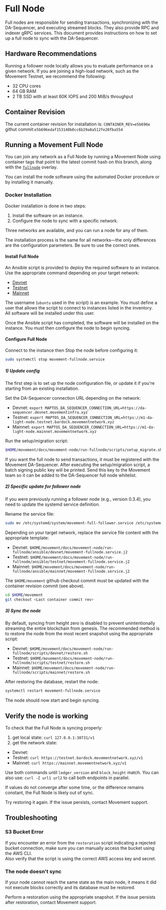 # Full Node

Full nodes are responsible for sending transactions, synchronizing with the DA-Sequencer, and executing streamed blocks. They also provide RPC and indexer gRPC services. This document provides instructions on how to set up a full node to sync with the DA-Sequencer.

## Hardware Recommendations

Running a follower node locally allows you to evaluate performance on a given network. If you are joining a high-load network, such as the Movement Testnet, we recommend the following:

- 32 CPU cores  
- 64 GB RAM  
- 2 TB SSD with at least 60K IOPS and 200 MiB/s throughput  

## Container Revision

The current container revision for installation is: `CONTAINER_REV=e5b696e` githut commit:`e5b696edaf153148b0cc6b29a8a512fe20fba554`

## Running a Movement Full Node

You can join any network as a Full Node by running a Movement Node using container tags that point to the latest commit hash on this branch, along with the [`fullnode`](../../../../../docker/compose/movement-full-node/docker-compose.fullnode.yml) overlay.

You can install the node software using the automated Docker procedure or by installing it manually.

### Docker Installation

Docker installation is done in two steps:

1. Install the software on an instance.  
2. Configure the node to sync with a specific network.

Three networks are available, and you can run a node for any of them.

The installation process is the same for all networks—the only differences are the configuration parameters. Be sure to use the correct ones.

#### Install Full Node

An Ansible script is provided to deploy the required software to an instance. Use the appropriate command depending on your target network:

- [Devnet](ansible/devnet/README.md)  
- [Testnet](ansible/testnet/README.md)  
- [Mainnet](ansible/mainnet/README.md)

The username (`ubuntu` used in the script) is an example. You must define a user that allows the script to connect to instances listed in the inventory.  
All software will be installed under this user.

Once the Ansible script has completed, the software will be installed on the instance. You must then configure the node to begin syncing.

#### Configure Full Node

Connect to the instance then Stop the node before configuring it:

```bash
sudo systemctl stop movement-fullnode.service
```

##### 1) Update config

The first step is to set up the node configuration file, or update it if you're starting from an existing installation.

Set the DA-Sequencer connection URL depending on the network:

 * Devnet: `export MAPTOS_DA_SEQUENCER_CONNECTION_URL=https://da-sequencer.devnet.movementinfra.xyz`
 * Testnet: `export MAPTOS_DA_SEQUENCER_CONNECTION_URL=https://m1-da-light-node.testnet.bardock.movementnetwork.xyz`
 * Mainnet: `export MAPTOS_DA_SEQUENCER_CONNECTION_URL=https://m1-da-light-node.mainnet.movementnetwork.xyz`

Run the setup/migration script:

```bash
$HOME/movement/docs/movement-node/run-fullnode/scripts/setup_migrate.sh
```

If you want the full node to send transactions, it must be registered with the Movement DA-Sequencer.
After executing the setup/migration script, a batch signing public key will be printed.
Send this key to the Movement team so it can be added to the DA-Sequencer full node whitelist.

##### 2) Specific update for follower node

If you were previously running a follower node (e.g., version 0.3.4), you need to update the systemd service definition.

Rename the service file:

```bash
sudo mv /etc/systemd/system/movement-full-follower.service /etc/systemd/system/movement-fullnode.service
```

Depending on your target network, replace the service file content with the appropriate template:

 * Devnet: `$HOME/movement/docs/movement-node/run-fullnode/ansible/devnet/movement-fullnode.service.j2`
 * Testnet: `$HOME/movement/docs/movement-node/run-fullnode/ansible/testnet/movement-fullnode.service.j2`
 * Mainnet: `$HOME/movement/docs/movement-node/run-fullnode/ansible/mainnet/movement-fullnode.service.j2`

 The `$HOME/movement` github checkout commit must be updated with the container revision commit (see above).

 ```bash
 cd $HOME/movement
 git checkout <Last container commit rev>
 ```

##### 3) Sync the node

By default, syncing from height zero is disabled to prevent unintentionally streaming the entire blockchain from genesis.
The recommended method is to restore the node from the most recent snapshot using the appropriate script:

  * Devnet: `$HOME/movement/docs/movement-node/run-fullnode/scripts/devnet/restore.sh`
  * Testnet: `$HOME/movement/docs/movement-node/run-fullnode/scripts/testnet/restore.sh`
  * Mainnet: `$HOME/movement/docs/movement-node/run-fullnode/scripts/mainnet/restore.sh`

After restoring the database, restart the node:

```bash
systemctl restart movement-fullnode.service
```

The node should now start and begin syncing.

## Verify the node is working

To check that the Full Node is syncing properly:

1. get local state: `curl 127.0.0.1:30731/v1`
2. get the network state:
 * Devnet:
 * Testnet: `curl https://testnet.bardock.movementnetwork.xyz/v1`
 * Mainnet: `curl https://mainnet.movementnetwork.xyz/v1`

Use both commands until `ledger_version` and `block_height` match. You can also use: `curl -Z url1 url2` to call both endpoints in parallel.

If values do not converge after some time, or the difference remains constant, the Full Node is likely out of sync.

Try restoring it again. If the issue persists, contact Movement support.

## Troubleshooting

### S3 Bucket Error

If you encounter an error from the `restoration` script indicating a rejected bucket connection, make sure you can manually access the bucket using the AWS CLI.  
Also verify that the script is using the correct AWS access key and secret.

### The node doesn't sync
If your node cannot reach the same state as the main node, it means it did not execute blocks correctly and its database must be restored.

Perform a restoration using the appropriate snapshot. If the issue persists after restoration, contact Movement support.

